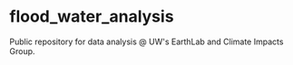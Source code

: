 # flood_water_analysis
Public repository for data analysis @ UW's EarthLab and Climate Impacts Group. 
